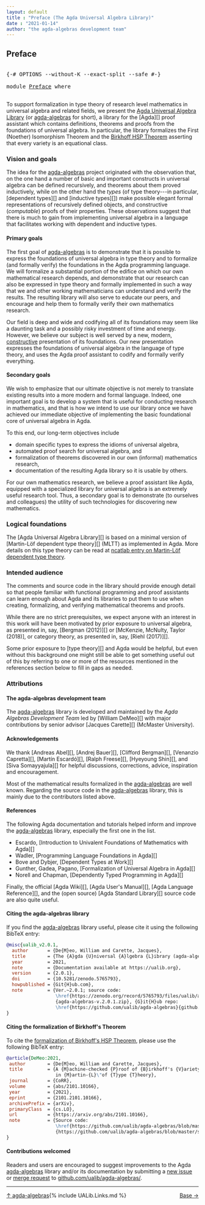 ```yaml
---
layout: default
title : "Preface (The Agda Universal Algebra Library)"
date : "2021-01-14"
author: "the agda-algebras development team"
---
```


## <a id="preface">Preface</a>

<pre class="Agda">

<a id="198" class="Symbol">{-#</a> <a id="202" class="Keyword">OPTIONS</a> <a id="210" class="Pragma">--without-K</a> <a id="222" class="Pragma">--exact-split</a> <a id="236" class="Pragma">--safe</a> <a id="243" class="Symbol">#-}</a>

<a id="248" class="Keyword">module</a> <a id="255" href="Preface.html" class="Module">Preface</a> <a id="263" class="Keyword">where</a>

</pre>

To support formalization in type theory of research level mathematics in universal algebra and related fields, we present the [Agda Universal Algebra Library](https://github.com/ualib/agda-algebras) (or [agda-algebras](https://github.com/ualib/agda-algebras) for short), a library for the [Agda][] proof assistant which contains definitions, theorems and proofs from the foundations of universal algebra. In particular, the library formalizes the First (Noether) Isomorphism Theorem and the [Birkhoff HSP Theorem](https://ualib.org/Setoid.Varieties.HSP.html#proof-of-the-hsp-theorem) asserting that every variety is an equational class.

### <a id="vision-and-goals">Vision and goals</a>

The idea for the [agda-algebras](https://github.com/ualib/agda-algebras) project originated with the observation that, on the one hand a number of basic and important constructs in universal algebra can be defined recursively, and theorems about them proved inductively, while on the other hand the *types* (of type theory---in particular, [dependent types][] and [inductive types][]) make possible elegant formal representations of recursively defined objects, and constructive (*computable*) proofs of their properties. These observations suggest that there is much to gain from implementing universal algebra in a language that facilitates working with dependent and inductive types.

#### <a id="primary-goals">Primary goals</a>

The first goal of [agda-algebras](https://github.com/ualib/agda-algebras) is to demonstrate that it is possible to express the foundations of universal algebra in type theory and to formalize (and formally verify) the foundations in the Agda programming language. We will formalize a substantial portion of the edifice on which our own mathematical research depends, and demonstrate that our research can also be expressed in type theory and formally implemented in such a way that we and other working mathematicians can understand and verify the results. The resulting library will also serve to educate our peers, and encourage and help them to formally verify their own mathematics research.

Our field is deep and wide and codifying all of its foundations may seem like a daunting task and a possibly risky investment of time and energy.  However, we believe our subject is well served by a new, modern, [constructive](https://ncatlab.org/nlab/show/constructive+mathematics) presentation of its foundations.  Our new presentation expresses the foundations of universal algebra in the language of type theory, and uses the Agda proof assistant to codify and formally verify everything.

#### <a id="secondary-goals">Secondary goals</a>

We wish to emphasize that our ultimate objective is not merely to translate existing results into a more modern and formal language.  Indeed, one important goal is to develop a system that is useful for conducting research in mathematics, and that is how we intend to use our library once we have achieved our immediate objective of implementing the basic foundational core of universal algebra in Agda.

To this end, our long-term objectives include

+ domain specific types to express the idioms of universal algebra,
+ automated proof search for universal algebra, and
+ formalization of theorems discovered in our own (informal) mathematics research,
+ documentation of the resulting Agda library so it is usable by others.

For our own mathematics research, we believe a proof assistant like Agda, equipped with a specialized library for universal algebra is an extremely useful research tool. Thus, a secondary goal is to demonstrate (to ourselves and colleagues) the utility of such technologies for discovering new mathematics.

### <a id="logical-foundations">Logical foundations</a>

The [Agda Universal Algebra Library][] is based on a minimal version of [Martin-Löf dependent type theory][] (MLTT) as implemented in Agda. More details on this type theory can be read at [ncatlab entry on Martin-Löf dependent type theory](https://ncatlab.org/nlab/show/Martin-L%C3%B6f+dependent+type+theory).


### <a id="intended-audience">Intended audience</a>

The comments and source code in the library should provide enough detail so that people familiar with functional programming and proof assistants can learn enough about Agda and its libraries to put them to use when creating, formalizing, and verifying mathematical theorems and proofs.

While there are no strict prerequisites, we expect anyone with an interest in this work will have been motivated by prior exposure to universal algebra, as presented in, say, [Bergman (2012)][] or [McKenzie, McNulty, Taylor (2018)], or category theory, as presented in, say, [Riehl (2017)][].

Some prior exposure to [type theory][] and Agda would be helpful, but even without this background one might still be able to get something useful out of this by referring to one or more of the resources mentioned in the references section below to fill in gaps as needed.


### <a id="attributions">Attributions</a>

#### <a id="the-agda-algebras-development-team">The agda-algebras development team</a>

The [agda-algebras](https://github.com/ualib/agda-algebras) library is developed and maintained by the *Agda Algebras Development Team* led by [William DeMeo][] with major contributions by senior advisor [Jacques Carette][] (McMaster University).

#### <a id="Acknowledgements">Acknowledgements</a>

We thank [Andreas Abel][], [Andrej Bauer][], [Clifford Bergman][], [Venanzio Capretta][], [Martín Escardó][], [Ralph Freese][], [Hyeyoung Shin][], and [Siva Somayyajula][] for helpful discussions, corrections, advice, inspiration and encouragement.

Most of the mathematical results formalized in the [agda-algebras](https://github.com/ualib/agda-algebras) are well known. Regarding the source code in the [agda-algebras](https://github.com/ualib/agda-algebras) library, this is mainly due to the contributors listed above.


#### <a id="references">References</a>

The following Agda documentation and tutorials helped inform and improve the [agda-algebras](https://github.com/ualib/agda-algebras) library, especially the first one in the list.

* Escardo, [Introduction to Univalent Foundations of Mathematics with Agda][]
* Wadler, [Programming Language Foundations in Agda][]
* Bove and Dybjer, [Dependent Types at Work][]
* Gunther, Gadea, Pagano, [Formalization of Universal Algebra in Agda][]
* Norell and Chapman, [Dependently Typed Programming in Agda][]

Finally, the official [Agda Wiki][], [Agda User's Manual][], [Agda Language Reference][], and the (open source) [Agda Standard Library][] source code are also quite useful.


#### <a id="citing-the-agda-algebras-library">Citing the agda-algebras library</a>

If you find the [agda-algebras](https://github.com/ualib/agda-algebras) library useful, please cite it using the following BibTeX entry:

```bibtex
@misc{ualib_v2.0.1,
  author       = {De{M}eo, William and Carette, Jacques},
  title        = {The {A}gda {U}niversal {A}lgebra {L}ibrary (agda-algebras)},
  year         = 2021,
  note         = {Documentation available at https://ualib.org},
  version      = {2.0.1},
  doi          = {10.5281/zenodo.5765793},
  howpublished = {Git{H}ub.com},
  note         = {Ver.~2.0.1; source code:
                  \href{https://zenodo.org/record/5765793/files/ualib/agda-algebras-v.2.0.1.zip?download=1}
                  {agda-algebras-v.2.0.1.zip}, {G}it{H}ub repo:
                  \href{https://github.com/ualib/agda-algebras}{github.com/ualib/agda-algebras}}
}
```

#### <a id="citing-the-formalization-of-birkhoffs-theorem">Citing the formalization of Birkhoff's Theorem </a>

To cite the [formalization of Birkhoff's HSP Theorem](https://ualib.org/Setoid.Varieties.HSP.html#proof-of-the-hsp-theorem), please use the following BibTeX entry:

```bibtex
@article{DeMeo:2021,
 author        = {De{M}eo, William and Carette, Jacques},
 title         = {A {M}achine-checked {P}roof of {B}irkhoff's {V}ariety {T}heorem
                  in {M}artin-{L}\"of {T}ype {T}heory},
 journal       = {CoRR},
 volume        = {abs/2101.10166},
 year          = {2021},
 eprint        = {2101.2101.10166},
 archivePrefix = {arXiv},
 primaryClass  = {cs.LO},
 url           = {https://arxiv.org/abs/2101.10166},
 note          = {Source code:
                  \href{https://github.com/ualib/agda-algebras/blob/master/src/Demos/HSP.lagda}
                  {https://github.com/ualib/agda-algebras/blob/master/src/Demos/HSP.lagda}}
}
```




#### <a id="contributions-welcomed">Contributions welcomed</a>

Readers and users are encouraged to suggest improvements to the Agda [agda-algebras](https://github.com/ualib/agda-algebras) library and/or its documentation by submitting a [new issue](https://github.com/ualib/agda-algebras/issues/new/choose) or [merge request](https://github.com/ualib/agda-algebras/compare) to [github.com/ualib/agda-algebras/](https://github.com/ualib/agda-algebras).


------------------------------------------------

<span style="float:left;">[↑ agda-algebras](agda-algebras.html)</span>
<span style="float:right;">[Base →](Base.html)</span>

{% include UALib.Links.md %}
